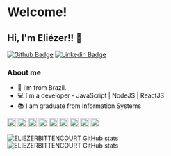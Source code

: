 # Welcome! 
## Hi, I'm Eliézer!! 👋

[![Github Badge](https://img.shields.io/badge/-Github-000?style=flat-square&logo=Github&logoColor=white&link=https://github.com/ELIEZERBITTENCOURT)](https://github.com/ELIEZERBITTENCOURT)
[![Linkedin Badge](https://img.shields.io/badge/-LinkedIn-blue?style=flat-square&logo=Linkedin&logoColor=white&link=www.linkedin.com/in/eliezerbittencourt/)](www.linkedin.com/in/eliezerbittencourt/)

### About me


- :house_with_garden: I’m from Brazil.
- :computer: I'm a developer - JavaScript | NodeJS | ReactJS
- :books: I am graduate from Information Systems


<code><img height= "20" src= "https://img.shields.io/badge/HTML5-E34F26?style=for-the-badge&logo=html5&logoColor=white"></code>
<code><img height= "20" src= "https://img.shields.io/badge/CSS3-1572B6?style=for-the-badge&logo=css3&logoColor=white"></code>
<code><img height= "20" src= "https://img.shields.io/badge/JavaScript-F7DF1E?style=for-the-badge&logo=javascript&logoColor=black"></code>
<code><img height= "20" src= "https://img.shields.io/badge/PostgreSQL-316192?style=for-the-badge&logo=postgresql&logoColor=white"></code>
<code><img height= "20" src= "https://img.shields.io/badge/MySQL-00000F?style=for-the-badge&logo=mysql&logoColor=white"></code>
<code><img height= "20" src= "https://img.shields.io/badge/Git-F05032?style=for-the-badge&logo=git&logoColor=white"></code>
<code><img height= "20" src= "https://img.shields.io/badge/React-20232A?style=for-the-badge&logo=react&logoColor=61DAFB"></code>
<code><img height= "20" src= "https://img.shields.io/badge/Node.js-339933?style=for-the-badge&logo=nodedotjs&logoColor=white"></code>
<code><img height= "20" src= "https://img.shields.io/badge/Vue.js-35495E?style=for-the-badge&logo=vuedotjs&logoColor=4FC08D"></code>



[![ELIEZERBITTENCOURT GitHub stats](https://github-readme-stats.vercel.app/api?username=ELIEZERBITTENCOURT)](https://github.com/ELIEZERBITTENCOURT/github-readme-stats)
![ELIEZERBITTENCOURT GitHub stats](https://github-readme-stats.vercel.app/api/top-langs/?username=ELIEZERBITTENCOURT)
